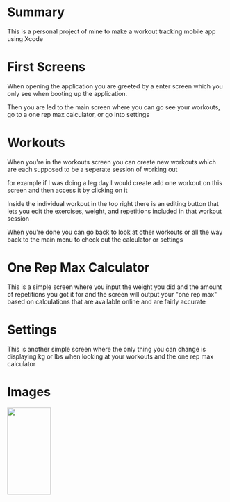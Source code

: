 # Summary

This is a personal project of mine to make a workout tracking mobile app using Xcode

# First Screens

When opening the application you are greeted by a enter screen which you only see when booting up the application. 

Then you are led to the main screen where you can go see your workouts, go to a one rep max calculator, or go into settings

# Workouts

When you're in the workouts screen you can create new workouts which are each supposed to be a seperate session of working out

for example if I was doing a leg day I would create add one workout on this screen and then access it by clicking on it

Inside the individual workout in the top right there is an editing button that lets you edit the exercises, weight, and repetitions included in that workout session

When you're done you can go back to look at other workouts or all the way back to the main menu to check out the calculator or settings

# One Rep Max Calculator

This is a simple screen where you input the weight you did and the amount of repetitions you got it for and the screen will output your "one rep max" based on calculations 
that are available online and are fairly accurate 

# Settings

This is another simple screen where the only thing you can change is displaying kg or lbs when looking at your workouts and the one rep max calculator

# Images

<img src="https://cdn.discordapp.com/attachments/655213466214203392/1304897619813732423/Screenshot_2024-11-09_at_11.57.04_AM.png?ex=6731101c&is=672fbe9c&hm=feeb5c89ed19683d62964afef28e9edc75cc1058f3c19766ca06faa7f59bc0c6&" width="100" height="200">


